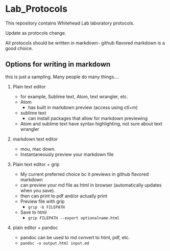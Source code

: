 # Lab_Protocols

This repository contains Whitehead Lab laboratory protocols. 

Update as protocols change.

All protocols should be written in markdown- github flavored markdown is a good choice. 

## Options for writing in markdown  

this is just a sampling. Many people do many things....

1. Plain text editor
	- for example, Sublime text, Atom, text wrangler, etc.
	- Atom
		+ has built in markdown preview (access using ctl+m)
	- sublime text
		+ can install packages that allow for markdown previewing
	- Atom and sublime text have syntax highlighting, not sure about text wrangler

2. markdown text editor
	- mou, mac down.
	- Instantaneously preview your markdown file

3. Plain text editor + grip
	- My current preferred choice bc it previews in github flavored markdown
	- can preview your md file as html in browser (automatically updates when you save).
	- then can print to pdf and/or actually print
	- Preview file with grip
		+ `grip -b FILEPATH`
	- Save to html
		+ `grip FILEPATH --export optionalname.html`

4. plain editor + pandoc
	- pandoc can be used to md convert to html, pdf, etc.
	- `pandoc -o output.html input.md`

